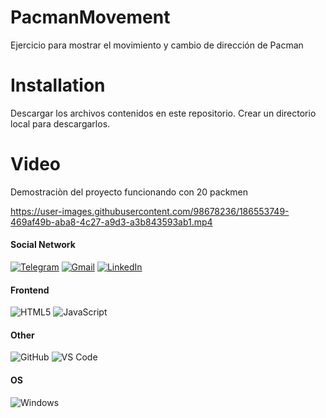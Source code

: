 # PacmanMovement
Ejercicio para mostrar el movimiento y cambio de dirección de Pacman

# Installation
Descargar los archivos contenidos en este repositorio. Crear un directorio local para descargarlos.

# Video
Demostraciòn del proyecto funcionando con 20 packmen


https://user-images.githubusercontent.com/98678236/186553749-469af49b-aba8-4c27-a9d3-a3b843593ab1.mp4

#### Social Network
[![Telegram](https://img.shields.io/badge/-TELEGRAM-2CA5E0?style=for-the-badge&logo=telegram&logoColor=white)](https://t.me/adamalston)
[![Gmail](https://img.shields.io/badge/-GMAIL-D14836?style=for-the-badge&logo=gmail&logoColor=white)](mailto:aalston9@gmail.com)
[![LinkedIn](https://img.shields.io/badge/-LINKEDIN-0077B5?style=for-the-badge&logo=linkedin&logoColor=white)](https://www.linkedin.com/in/adammalston/)


#### Frontend
![HTML5](https://img.shields.io/badge/-HTML5-%23E44D27?style=flat-square&logo=html5&logoColor=ffffff)
![JavaScript](https://img.shields.io/badge/-JavaScript-%23F7DF1C?style=flat-square&logo=javascript&logoColor=000000&labelColor=%23F7DF1C&color=%23FFCE5A)


#### Other
![GitHub](https://img.shields.io/badge/-GitHub-181717?style=flat-square&logo=github)
![VS Code](http://img.shields.io/badge/-VS%20Code-007ACC?style=flat-square&logo=visual-studio-code&logoColor=ffffff)

#### OS

![Windows](http://img.shields.io/badge/-Windows-0078D6?style=flat-square&logo=windows&logoColor=ffffff)
